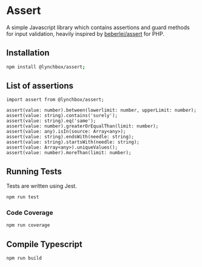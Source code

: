 # Assert

A simple Javascript library which contains assertions and guard methods for input validation, heavily inspired by [beberlei/assert](https://github.com/beberlei/assert) for PHP.

## Installation

```bash
npm install @lynchbox/assert;
```

## List of assertions

```node
import assert from @lynchbox/assert;

assert(value: number).between(lowerlimit: number, upperLimit: number);
assert(value: string).contains('surely');
assert(value: string).eq('same');
assert(value: number).greaterOrEqualThan(limit: number);
assert(value: any).isIn(source: Array<any>);
assert(value: string).endsWith(needle: string);
assert(value: string).startsWith(needle: string);
assert(value: Array<any>).uniqueValues();
assert(value: number).moreThan(limit: number);

```

## Running Tests
Tests are written using Jest.

```bash
npm run test
```

### Code Coverage

```bash
npm run coverage
```

## Compile Typescript

```bash
npm run build
```
